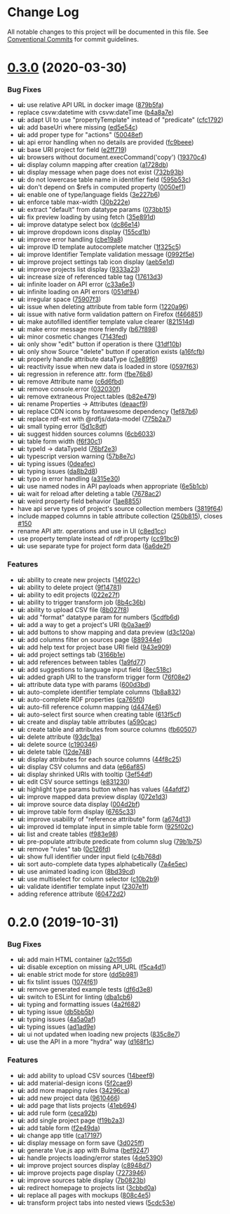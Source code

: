 # Change Log

All notable changes to this project will be documented in this file.
See [Conventional Commits](https://conventionalcommits.org) for commit guidelines.

# [0.3.0](https://github.com/zazuko/data-cube-curation/compare/data-cube-curation-ui@0.2.0...data-cube-curation-ui@0.3.0) (2020-03-30)


### Bug Fixes

* **ui:** use relative API URL in docker image ([879b5fa](https://github.com/zazuko/data-cube-curation/commit/879b5fa))
* replace csvw:datetime with csvw:dateTime ([b4a8a7e](https://github.com/zazuko/data-cube-curation/commit/b4a8a7e))
* **ui:** adapt UI to use "propertyTemplate" instead of "predicate" ([cfc1792](https://github.com/zazuko/data-cube-curation/commit/cfc1792))
* **ui:** add baseUri where missing ([ed5e54c](https://github.com/zazuko/data-cube-curation/commit/ed5e54c))
* **ui:** add proper type for "actions" ([50048ef](https://github.com/zazuko/data-cube-curation/commit/50048ef))
* **ui:** api error handling when no details are provided ([fc9beee](https://github.com/zazuko/data-cube-curation/commit/fc9beee))
* **ui:** base URI project for field ([e2ff719](https://github.com/zazuko/data-cube-curation/commit/e2ff719))
* **ui:** browsers without document.execCommand('copy') ([19370c4](https://github.com/zazuko/data-cube-curation/commit/19370c4))
* **ui:** display column mapping after creation ([a1728db](https://github.com/zazuko/data-cube-curation/commit/a1728db))
* **ui:** display message when page does not exist ([732b93b](https://github.com/zazuko/data-cube-curation/commit/732b93b))
* **ui:** do not lowercase table name in identifier field ([595b53c](https://github.com/zazuko/data-cube-curation/commit/595b53c))
* **ui:** don't depend on $refs in computed property ([0050ef1](https://github.com/zazuko/data-cube-curation/commit/0050ef1))
* **ui:** enable one of type/language fields ([3e227b6](https://github.com/zazuko/data-cube-curation/commit/3e227b6))
* **ui:** enforce table max-width ([30b222e](https://github.com/zazuko/data-cube-curation/commit/30b222e))
* **ui:** extract "default" from datatype params ([073bb15](https://github.com/zazuko/data-cube-curation/commit/073bb15))
* **ui:** fix preview loading by using fetch ([35e891d](https://github.com/zazuko/data-cube-curation/commit/35e891d))
* **ui:** improve datatype select box ([dc86e14](https://github.com/zazuko/data-cube-curation/commit/dc86e14))
* **ui:** improve dropdown icons display ([155cd1b](https://github.com/zazuko/data-cube-curation/commit/155cd1b))
* **ui:** improve error handling ([cbe19a8](https://github.com/zazuko/data-cube-curation/commit/cbe19a8))
* **ui:** improve ID template autocomplete matcher ([1f325c5](https://github.com/zazuko/data-cube-curation/commit/1f325c5))
* **ui:** improve Identifier Template validation message ([0992f5e](https://github.com/zazuko/data-cube-curation/commit/0992f5e))
* **ui:** improve project settings tab icon display ([aeb5e1d](https://github.com/zazuko/data-cube-curation/commit/aeb5e1d))
* **ui:** improve projects list display ([9333a23](https://github.com/zazuko/data-cube-curation/commit/9333a23))
* **ui:** increase size of referenced table tag ([17613d3](https://github.com/zazuko/data-cube-curation/commit/17613d3))
* **ui:** infinite loader on API error ([c33a6e3](https://github.com/zazuko/data-cube-curation/commit/c33a6e3))
* **ui:** infinite loading on API errors ([051df94](https://github.com/zazuko/data-cube-curation/commit/051df94))
* **ui:** irregular space ([75907f3](https://github.com/zazuko/data-cube-curation/commit/75907f3))
* **ui:** issue when deleting attribute from table form ([1220a96](https://github.com/zazuko/data-cube-curation/commit/1220a96))
* **ui:** issue with native form validation pattern on Firefox ([f466851](https://github.com/zazuko/data-cube-curation/commit/f466851))
* **ui:** make autofilled identifier template value clearer ([821514d](https://github.com/zazuko/data-cube-curation/commit/821514d))
* **ui:** make error message more friendly ([b67f898](https://github.com/zazuko/data-cube-curation/commit/b67f898))
* **ui:** minor cosmetic changes ([7143fed](https://github.com/zazuko/data-cube-curation/commit/7143fed))
* **ui:** only show "edit" button if operation is there ([31df10b](https://github.com/zazuko/data-cube-curation/commit/31df10b))
* **ui:** only show Source "delete" button if operation exists ([a16fcfb](https://github.com/zazuko/data-cube-curation/commit/a16fcfb))
* **ui:** properly handle attribute dataType ([c3e89f6](https://github.com/zazuko/data-cube-curation/commit/c3e89f6))
* **ui:** reactivity issue when new data is loaded in store ([0597f63](https://github.com/zazuko/data-cube-curation/commit/0597f63))
* **ui:** regression in reference attr. form ([fbe76b8](https://github.com/zazuko/data-cube-curation/commit/fbe76b8))
* **ui:** remove Attribute name ([c6d6fbd](https://github.com/zazuko/data-cube-curation/commit/c6d6fbd))
* **ui:** remove console.error ([032030f](https://github.com/zazuko/data-cube-curation/commit/032030f))
* **ui:** remove extraneous Project.tables ([b82e479](https://github.com/zazuko/data-cube-curation/commit/b82e479))
* **ui:** rename Properties -> Attributes ([deaacf9](https://github.com/zazuko/data-cube-curation/commit/deaacf9))
* **ui:** replace CDN icons by fontawesome dependency ([1ef87b6](https://github.com/zazuko/data-cube-curation/commit/1ef87b6))
* **ui:** replace rdf-ext with @rdfjs/data-model ([775b2a7](https://github.com/zazuko/data-cube-curation/commit/775b2a7))
* **ui:** small typing error ([5d1c8df](https://github.com/zazuko/data-cube-curation/commit/5d1c8df))
* **ui:** suggest hidden sources columns ([6cb6033](https://github.com/zazuko/data-cube-curation/commit/6cb6033))
* **ui:** table form width ([f6f30c1](https://github.com/zazuko/data-cube-curation/commit/f6f30c1))
* **ui:** typeId -> dataTypeId ([76bf2e3](https://github.com/zazuko/data-cube-curation/commit/76bf2e3))
* **ui:** typescript version warning ([57b8e7c](https://github.com/zazuko/data-cube-curation/commit/57b8e7c))
* **ui:** typing issues ([0deafec](https://github.com/zazuko/data-cube-curation/commit/0deafec))
* **ui:** typing issues ([da8b2d8](https://github.com/zazuko/data-cube-curation/commit/da8b2d8))
* **ui:** typo in error handling ([a315e30](https://github.com/zazuko/data-cube-curation/commit/a315e30))
* **ui:** use named nodes in API payloads when appropriate ([6e5b1cb](https://github.com/zazuko/data-cube-curation/commit/6e5b1cb))
* **ui:** wait for reload after deleting a table ([7678ac2](https://github.com/zazuko/data-cube-curation/commit/7678ac2))
* **ui:** weird property field behavior ([1ae8855](https://github.com/zazuko/data-cube-curation/commit/1ae8855))
* have api serve types of project's source collection members ([3819f64](https://github.com/zazuko/data-cube-curation/commit/3819f64))
* include mapped columns in table attribute collection ([250b815](https://github.com/zazuko/data-cube-curation/commit/250b815)), closes [#150](https://github.com/zazuko/data-cube-curation/issues/150)
* rename API attr. operations and use in UI ([c8ed1cc](https://github.com/zazuko/data-cube-curation/commit/c8ed1cc))
* use property template instead of rdf:property ([cc91bc9](https://github.com/zazuko/data-cube-curation/commit/cc91bc9))
* **ui:** use separate type for project form data ([6a6de2f](https://github.com/zazuko/data-cube-curation/commit/6a6de2f))


### Features

* **ui:** ability to create new projects ([14f022c](https://github.com/zazuko/data-cube-curation/commit/14f022c))
* **ui:** ability to delete project ([9f14781](https://github.com/zazuko/data-cube-curation/commit/9f14781))
* **ui:** ability to edit projects ([022e27f](https://github.com/zazuko/data-cube-curation/commit/022e27f))
* **ui:** ability to trigger transform job ([8b4c36b](https://github.com/zazuko/data-cube-curation/commit/8b4c36b))
* **ui:** ability to upload CSV file ([8b027f8](https://github.com/zazuko/data-cube-curation/commit/8b027f8))
* **ui:** add "format" datatype param for numbers ([5cdfb6d](https://github.com/zazuko/data-cube-curation/commit/5cdfb6d))
* **ui:** add a way to get a project's URI ([b0a3ae9](https://github.com/zazuko/data-cube-curation/commit/b0a3ae9))
* **ui:** add buttons to show mapping and data preview ([d3c120a](https://github.com/zazuko/data-cube-curation/commit/d3c120a))
* **ui:** add columns filter on sources page ([889344e](https://github.com/zazuko/data-cube-curation/commit/889344e))
* **ui:** add help text for project base URI field ([943e909](https://github.com/zazuko/data-cube-curation/commit/943e909))
* **ui:** add project settings tab ([3166b1e](https://github.com/zazuko/data-cube-curation/commit/3166b1e))
* **ui:** add references between tables ([1a9fd77](https://github.com/zazuko/data-cube-curation/commit/1a9fd77))
* **ui:** add suggestions to language input field ([8ec518c](https://github.com/zazuko/data-cube-curation/commit/8ec518c))
* **ui:** added graph URI to the transform trigger form ([76f08e2](https://github.com/zazuko/data-cube-curation/commit/76f08e2))
* **ui:** attribute data type with params ([600d3bd](https://github.com/zazuko/data-cube-curation/commit/600d3bd))
* **ui:** auto-complete identifier template columns ([1b8a832](https://github.com/zazuko/data-cube-curation/commit/1b8a832))
* **ui:** auto-complete RDF properties ([ca765f0](https://github.com/zazuko/data-cube-curation/commit/ca765f0))
* **ui:** auto-fill reference column mapping ([d4474e6](https://github.com/zazuko/data-cube-curation/commit/d4474e6))
* **ui:** auto-select first source when creating table ([613f5cf](https://github.com/zazuko/data-cube-curation/commit/613f5cf))
* **ui:** create and display table attributes ([a590cac](https://github.com/zazuko/data-cube-curation/commit/a590cac))
* **ui:** create table and attributes from source columns ([fb60507](https://github.com/zazuko/data-cube-curation/commit/fb60507))
* **ui:** delete attribute ([93dc1ba](https://github.com/zazuko/data-cube-curation/commit/93dc1ba))
* **ui:** delete source ([c190346](https://github.com/zazuko/data-cube-curation/commit/c190346))
* **ui:** delete table ([12de748](https://github.com/zazuko/data-cube-curation/commit/12de748))
* **ui:** display attributes for each source columns ([44f8c25](https://github.com/zazuko/data-cube-curation/commit/44f8c25))
* **ui:** display CSV columns and data ([e66af85](https://github.com/zazuko/data-cube-curation/commit/e66af85))
* **ui:** display shrinked URIs with tooltip ([3ef54df](https://github.com/zazuko/data-cube-curation/commit/3ef54df))
* **ui:** edit CSV source settings ([e831230](https://github.com/zazuko/data-cube-curation/commit/e831230))
* **ui:** highlight type params button when has values ([44afdf2](https://github.com/zazuko/data-cube-curation/commit/44afdf2))
* **ui:** improve mapped data preview display ([072e1d3](https://github.com/zazuko/data-cube-curation/commit/072e1d3))
* **ui:** improve source data display ([004d2bf](https://github.com/zazuko/data-cube-curation/commit/004d2bf))
* **ui:** improve table form display ([6765c33](https://github.com/zazuko/data-cube-curation/commit/6765c33))
* **ui:** improve usability of "reference attribute" form ([a674d13](https://github.com/zazuko/data-cube-curation/commit/a674d13))
* **ui:** improved id template input in simple table form ([925f02c](https://github.com/zazuko/data-cube-curation/commit/925f02c))
* **ui:** list and create tables ([f983e98](https://github.com/zazuko/data-cube-curation/commit/f983e98))
* **ui:** pre-populate attribute predicate from column slug ([79b1b75](https://github.com/zazuko/data-cube-curation/commit/79b1b75))
* **ui:** remove "rules" tab ([0c126fd](https://github.com/zazuko/data-cube-curation/commit/0c126fd))
* **ui:** show full identifier under input field ([c4b768d](https://github.com/zazuko/data-cube-curation/commit/c4b768d))
* **ui:** sort auto-complete data types alphabetically ([7a4e5ec](https://github.com/zazuko/data-cube-curation/commit/7a4e5ec))
* **ui:** use animated loading icon ([8bd39cd](https://github.com/zazuko/data-cube-curation/commit/8bd39cd))
* **ui:** use multiselect for column selector ([c10b2b9](https://github.com/zazuko/data-cube-curation/commit/c10b2b9))
* **ui:** validate identifier template input ([2307e1f](https://github.com/zazuko/data-cube-curation/commit/2307e1f))
* adding reference attribute ([60472d2](https://github.com/zazuko/data-cube-curation/commit/60472d2))





# 0.2.0 (2019-10-31)


### Bug Fixes

* **ui:** add main HTML container ([a2c155d](https://github.com/zazuko/data-cube-curation/commit/a2c155d))
* **ui:** disable exception on missing API_URL ([f5ca4d1](https://github.com/zazuko/data-cube-curation/commit/f5ca4d1))
* **ui:** enable strict mode for store ([dd5b981](https://github.com/zazuko/data-cube-curation/commit/dd5b981))
* **ui:** fix tslint issues ([1074f61](https://github.com/zazuko/data-cube-curation/commit/1074f61))
* **ui:** remove generated example tests ([df6d3e8](https://github.com/zazuko/data-cube-curation/commit/df6d3e8))
* **ui:** switch to ESLint for linting ([dba1cb6](https://github.com/zazuko/data-cube-curation/commit/dba1cb6))
* **ui:** typing and formatting issues ([4a2f682](https://github.com/zazuko/data-cube-curation/commit/4a2f682))
* **ui:** typing issue ([db5bb5b](https://github.com/zazuko/data-cube-curation/commit/db5bb5b))
* **ui:** typing issues ([4a5a0af](https://github.com/zazuko/data-cube-curation/commit/4a5a0af))
* **ui:** typing issues ([ad1ad9e](https://github.com/zazuko/data-cube-curation/commit/ad1ad9e))
* **ui:** ui not updated when loading new projects ([835c8e7](https://github.com/zazuko/data-cube-curation/commit/835c8e7))
* **ui:** use the API in a more "hydra" way ([d168f1c](https://github.com/zazuko/data-cube-curation/commit/d168f1c))


### Features

* **ui:** add ability to upload CSV sources ([14beef9](https://github.com/zazuko/data-cube-curation/commit/14beef9))
* **ui:** add material-design icons ([5f2cae9](https://github.com/zazuko/data-cube-curation/commit/5f2cae9))
* **ui:** add more mapping rules ([34296ca](https://github.com/zazuko/data-cube-curation/commit/34296ca))
* **ui:** add new project data ([9610466](https://github.com/zazuko/data-cube-curation/commit/9610466))
* **ui:** add page that lists projects ([41eb694](https://github.com/zazuko/data-cube-curation/commit/41eb694))
* **ui:** add rule form ([ceca92b](https://github.com/zazuko/data-cube-curation/commit/ceca92b))
* **ui:** add single project page ([f19b2a3](https://github.com/zazuko/data-cube-curation/commit/f19b2a3))
* **ui:** add table form ([f2e49da](https://github.com/zazuko/data-cube-curation/commit/f2e49da))
* **ui:** change app title ([ca17197](https://github.com/zazuko/data-cube-curation/commit/ca17197))
* **ui:** display message on form save ([3d025ff](https://github.com/zazuko/data-cube-curation/commit/3d025ff))
* **ui:** generate Vue.js app with Bulma ([bef9247](https://github.com/zazuko/data-cube-curation/commit/bef9247))
* **ui:** handle projects loading/error states ([4de5390](https://github.com/zazuko/data-cube-curation/commit/4de5390))
* **ui:** improve project sources display ([c8948d7](https://github.com/zazuko/data-cube-curation/commit/c8948d7))
* **ui:** improve projects page display ([7273946](https://github.com/zazuko/data-cube-curation/commit/7273946))
* **ui:** improve sources table display ([7b0823b](https://github.com/zazuko/data-cube-curation/commit/7b0823b))
* **ui:** redirect homepage to projects list ([3cbbd0a](https://github.com/zazuko/data-cube-curation/commit/3cbbd0a))
* **ui:** replace all pages with mockups ([808c4e5](https://github.com/zazuko/data-cube-curation/commit/808c4e5))
* **ui:** transform project tabs into nested views ([5cdc53e](https://github.com/zazuko/data-cube-curation/commit/5cdc53e))
